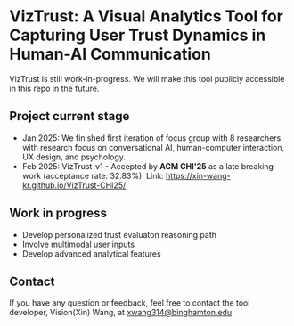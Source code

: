 # VizTrust: A Visual Analytics Tool for Capturing User Trust Dynamics in Human-AI Communication
VizTrust is still work-in-progress. We will make this tool publicly accessible in this repo in the future.

## Project current stage
* Jan 2025: We finished first iteration of focus group with 8 researchers with research focus on conversational AI, human-computer interaction, UX design, and psychology.
* Feb 2025: VizTrust-v1 - Accepted by __ACM CHI'25__ as a late breaking work (acceptance rate: 32.83%). Link: https://xin-wang-kr.github.io/VizTrust-CHI25/

## Work in progress
- Develop personalized trust evaluaton reasoning path 
- Involve multimodal user inputs
- Develop advanced analytical features

## Contact 
If you have any question or feedback, feel free to contact the tool developer, Vision(Xin) Wang, at xwang314@binghamton.edu
